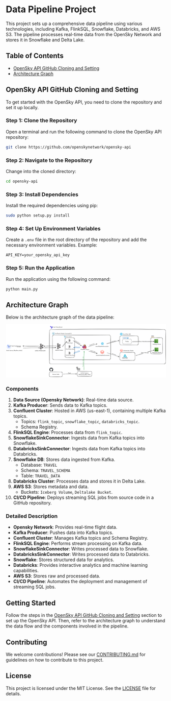 # Data Pipeline Project

This project sets up a comprehensive data pipeline using various technologies, including Kafka, FlinkSQL, Snowflake, Databricks, and AWS S3. The pipeline processes real-time data from the OpenSky Network and stores it in Snowflake and Delta Lake.

## Table of Contents
- [OpenSky API GitHub Cloning and Setting](#opensky-api-github-cloning-and-setting)
- [Architecture Graph](#architecture-graph)

## OpenSky API GitHub Cloning and Setting

To get started with the OpenSky API, you need to clone the repository and set it up locally.

### Step 1: Clone the Repository

Open a terminal and run the following command to clone the OpenSky API repository:

```sh
git clone https://github.com/openskynetwork/opensky-api
```

### Step 2: Navigate to the Repository

Change into the cloned directory:

```sh
cd opensky-api
```

### Step 3: Install Dependencies

Install the required dependencies using pip:

```sh
sudo python setup.py install
```

### Step 4: Set Up Environment Variables

Create a `.env` file in the root directory of the repository and add the necessary environment variables. Example:

```plaintext
API_KEY=your_opensky_api_key
```

### Step 5: Run the Application

Run the application using the following command:

```sh
python main.py
```

## Architecture Graph

Below is the architecture graph of the data pipeline:

![Architecture Graph](DataPipeline.png)

### Components

1. **Data Source (Opensky Network)**: Real-time data source.
2. **Kafka Producer**: Sends data to Kafka topics.
3. **Confluent Cluster**: Hosted in AWS (us-east-1), containing multiple Kafka topics.
   - Topics: `flink_topic`, `snowflake_topic`, `databricks_topic`.
   - Schema Registry.
4. **FlinkSQL Engine**: Processes data from `flink_topic`.
5. **SnowflakeSinkConnector**: Ingests data from Kafka topics into Snowflake.
6. **DatabricksSinkConnector**: Ingests data from Kafka topics into Databricks.
7. **Snowflake DB**: Stores data ingested from Kafka.
   - Database: `TRAVEL`
   - Schema: `TRAVEL_SCHEMA`
   - Table: `TRAVEL_DATA`
8. **Databricks Cluster**: Processes data and stores it in Delta Lake.
9. **AWS S3**: Stores metadata and data.
   - Buckets: `Iceberg Volume`, `Deltalake Bucket`.
10. **CI/CD Pipeline**: Deploys streaming SQL jobs from source code in a GitHub repository.

### Detailed Description

- **Opensky Network**: Provides real-time flight data.
- **Kafka Producer**: Pushes data into Kafka topics.
- **Confluent Cluster**: Manages Kafka topics and Schema Registry.
- **FlinkSQL Engine**: Performs stream processing on Kafka data.
- **SnowflakeSinkConnector**: Writes processed data to Snowflake.
- **DatabricksSinkConnector**: Writes processed data to Databricks.
- **Snowflake**: Stores structured data for analytics.
- **Databricks**: Provides interactive analytics and machine learning capabilities.
- **AWS S3**: Stores raw and processed data.
- **CI/CD Pipeline**: Automates the deployment and management of streaming SQL jobs.

## Getting Started

Follow the steps in the [OpenSky API GitHub Cloning and Setting](#opensky-api-github-cloning-and-setting) section to set up the OpenSky API. Then, refer to the architecture graph to understand the data flow and the components involved in the pipeline.

## Contributing

We welcome contributions! Please see our [CONTRIBUTING.md](CONTRIBUTING.md) for guidelines on how to contribute to this project.

## License

This project is licensed under the MIT License. See the [LICENSE](LICENSE) file for details.
